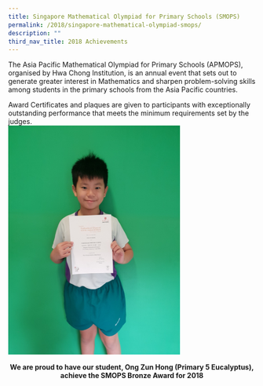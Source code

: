 ```yaml
---
title: Singapore Mathematical Olympiad for Primary Schools (SMOPS)
permalink: /2018/singapore-mathematical-olympiad-smops/
description: ""
third_nav_title: 2018 Achievements
---
```


The Asia Pacific Mathematical Olympiad for Primary Schools (APMOPS), organised by Hwa Chong Institution, is an annual event that sets out to generate greater interest in Mathematics and sharpen problem-solving skills among students in the primary schools from the Asia Pacific countries.  
  
Award Certificates and plaques are given to participants with exceptionally outstanding performance that meets the minimum requirements set by the judges.
<br>
<img src="/images/2018olympiad.jpg" 
         style="width:350px"
			/>
<br>

<p style="text-align: center"><strong>
	We are proud to have our student, Ong Zun Hong (Primary 5 Eucalyptus), achieve the SMOPS Bronze Award for 2018</strong></p>